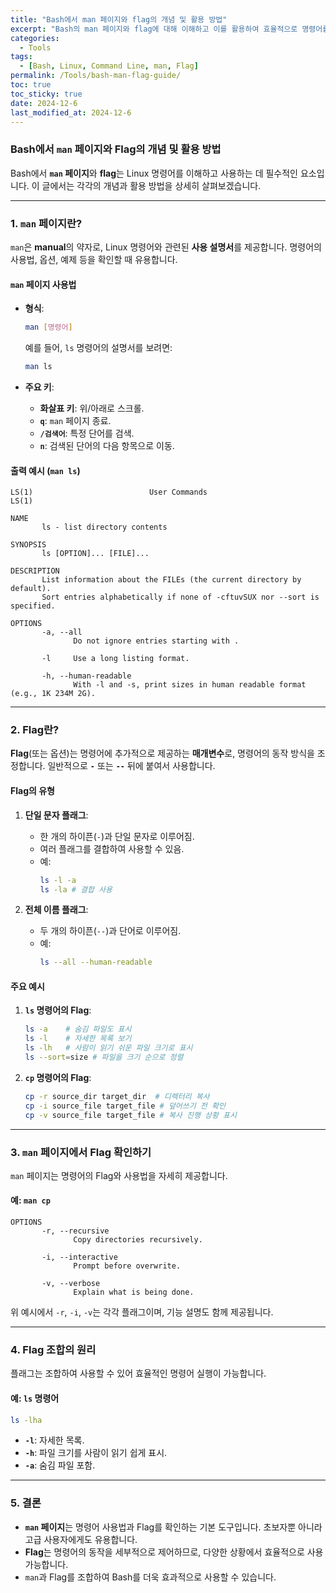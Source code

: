 ```yaml
---
title: "Bash에서 man 페이지와 flag의 개념 및 활용 방법"
excerpt: "Bash의 man 페이지와 flag에 대해 이해하고 이를 활용하여 효율적으로 명령어를 사용하는 방법을 알아봅니다."
categories:
  - Tools
tags:
  - [Bash, Linux, Command Line, man, Flag]
permalink: /Tools/bash-man-flag-guide/
toc: true
toc_sticky: true
date: 2024-12-6
last_modified_at: 2024-12-6
---
```


### Bash에서 `man` 페이지와 Flag의 개념 및 활용 방법

Bash에서 **`man` 페이지**와 **flag**는 Linux 명령어를 이해하고 사용하는 데 필수적인 요소입니다. 이 글에서는 각각의 개념과 활용 방법을 상세히 살펴보겠습니다.

---

### 1. `man` 페이지란?

`man`은 **manual**의 약자로, Linux 명령어와 관련된 **사용 설명서**를 제공합니다. 명령어의 사용법, 옵션, 예제 등을 확인할 때 유용합니다.

#### `man` 페이지 사용법

- **형식**:
  ```bash
  man [명령어]
  ```
  예를 들어, `ls` 명령어의 설명서를 보려면:
  ```bash
  man ls
  ```

- **주요 키**:
  - **화살표 키**: 위/아래로 스크롤.
  - **`q`**: `man` 페이지 종료.
  - **`/검색어`**: 특정 단어를 검색.
  - **`n`**: 검색된 단어의 다음 항목으로 이동.

#### 출력 예시 (`man ls`)

```plaintext
LS(1)                          User Commands                         LS(1)

NAME
       ls - list directory contents

SYNOPSIS
       ls [OPTION]... [FILE]...

DESCRIPTION
       List information about the FILEs (the current directory by default).
       Sort entries alphabetically if none of -cftuvSUX nor --sort is specified.

OPTIONS
       -a, --all
              Do not ignore entries starting with .

       -l     Use a long listing format.

       -h, --human-readable
              With -l and -s, print sizes in human readable format (e.g., 1K 234M 2G).
```

---

### 2. Flag란?

**Flag**(또는 옵션)는 명령어에 추가적으로 제공하는 **매개변수**로, 명령어의 동작 방식을 조정합니다. 일반적으로 **`-`** 또는 **`--`** 뒤에 붙여서 사용합니다.

#### Flag의 유형

1. **단일 문자 플래그**:  
   - 한 개의 하이픈(`-`)과 단일 문자로 이루어짐.  
   - 여러 플래그를 결합하여 사용할 수 있음.
   - 예: 
     ```bash
     ls -l -a
     ls -la # 결합 사용
     ```

2. **전체 이름 플래그**:  
   - 두 개의 하이픈(`--`)과 단어로 이루어짐.  
   - 예: 
     ```bash
     ls --all --human-readable
     ```

#### 주요 예시

1. **`ls` 명령어의 Flag**:
   ```bash
   ls -a    # 숨김 파일도 표시
   ls -l    # 자세한 목록 보기
   ls -lh   # 사람이 읽기 쉬운 파일 크기로 표시
   ls --sort=size # 파일을 크기 순으로 정렬
   ```

2. **`cp` 명령어의 Flag**:
   ```bash
   cp -r source_dir target_dir  # 디렉터리 복사
   cp -i source_file target_file # 덮어쓰기 전 확인
   cp -v source_file target_file # 복사 진행 상황 표시
   ```

---

### 3. `man` 페이지에서 Flag 확인하기

`man` 페이지는 명령어의 Flag와 사용법을 자세히 제공합니다.

#### 예: `man cp`

```plaintext
OPTIONS
       -r, --recursive
              Copy directories recursively.

       -i, --interactive
              Prompt before overwrite.

       -v, --verbose
              Explain what is being done.
```

위 예시에서 `-r`, `-i`, `-v`는 각각 플래그이며, 기능 설명도 함께 제공됩니다.

---

### 4. Flag 조합의 원리

플래그는 조합하여 사용할 수 있어 효율적인 명령어 실행이 가능합니다.

#### 예: `ls` 명령어
```bash
ls -lha
```
- **`-l`**: 자세한 목록.
- **`-h`**: 파일 크기를 사람이 읽기 쉽게 표시.
- **`-a`**: 숨김 파일 포함.

---

### 5. 결론

- **`man` 페이지**는 명령어 사용법과 Flag를 확인하는 기본 도구입니다. 초보자뿐 아니라 고급 사용자에게도 유용합니다.
- **Flag**는 명령어의 동작을 세부적으로 제어하므로, 다양한 상황에서 효율적으로 사용 가능합니다.
- `man`과 Flag를 조합하여 Bash를 더욱 효과적으로 사용할 수 있습니다.
